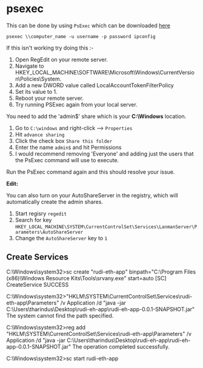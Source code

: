 # psexec





This can be done by using `PsExec` which can be downloaded [here](https://docs.microsoft.com/en-us/sysinternals/downloads/psexec)

```text
psexec \\computer_name -u username -p password ipconfig
```

If this isn't working try doing this :-

1. Open RegEdit on your remote server.
2. Navigate to HKEY\_LOCAL\_MACHINE\SOFTWARE\Microsoft\Windows\CurrentVersion\Policies\System.
3. Add a new DWORD value called LocalAccountTokenFilterPolicy
4. Set its value to 1.
5. Reboot your remote server.
6. Try running PSExec again from your local server.



You need to add the 'admin$' share which is your **C:\Windows** location.

1. Go to `C:\windows` and right-click --&gt; `Properties`
2. Hit `advance sharing`
3. Click the check box `Share this folder`
4. Enter the name `admin$` and hit Permissions
5. I would recommend removing 'Everyone' and adding just the users that the PsExec command will use to execute.

Run the PsExec command again and this should resolve your issue.

**Edit:**

You can also turn on your AutoShareServer in the registry, which will automatically create the admin shares.

1. Start regisry `regedit`
2. Search for key `HKEY_LOCAL_MACHINE\SYSTEM\CurrentControlSet\Services\LanmanServer\Parameters\AutoShareServer`
3. Change the `AutoShareServer` key to `1`

## Create Services

C:\Windows\system32&gt;sc create "rudi-eth-app" binpath="C:\Program Files \(x86\)\Windows Resource Kits\Tools\srvany.exe" start=auto \[SC\] CreateService SUCCESS

C:\Windows\system32&gt;"HKLM\SYSTEM\CurrentControlSet\Services\rudi-eth-app\Parameters" /v Application /d "java -jar C:\Users\tharindus\Desktop\rudi-eh-app\rudi-eh-app-0.0.1-SNAPSHOT.jar" The system cannot find the path specified.

C:\Windows\system32&gt;reg add "HKLM\SYSTEM\CurrentControlSet\Services\rudi-eth-app\Parameters" /v Application /d "java -jar C:\Users\tharindus\Desktop\rudi-eh-app\rudi-eh-app-0.0.1-SNAPSHOT.jar" The operation completed successfully.

C:\Windows\system32&gt;sc start rudi-eth-app

